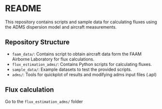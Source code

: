 # README
This repository contains scripts and sample data for calculating fluxes using the ADMS dispersion model and aircraft measurements.


## Repository Structure

- `faam_data/`: Contains script to obtain aircraft data form the FAAM Airborne Laboratory for flux calculations.
- `flux_estimation_adms/`: Contains Python scripts for calculating fluxes.
- `sample_data/`: Example datasets to test the provided scripts.
- `adms/`: Tools for quickplot of results and modifying adms input files (.apl)

## Flux calculation 
Go to the `flux_estimation_adms/` folder

